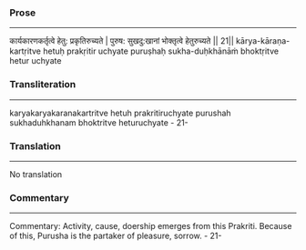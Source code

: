 ### Prose 
 --- 
कार्यकारणकर्तृत्वे हेतु: प्रकृतिरुच्यते |
पुरुष: सुखदु:खानां भोक्तृत्वे हेतुरुच्यते || 21||
kārya-kāraṇa-kartṛitve hetuḥ prakṛitir uchyate
puruṣhaḥ sukha-duḥkhānāṁ bhoktṛitve hetur uchyate

### Transliteration 
 --- 
karyakaryakaranakartritve hetuh prakritiruchyate purushah sukhaduhkhanam bhoktritve heturuchyate - 21-

### Translation 
 --- 
No translation

### Commentary 
 --- 
Commentary: Activity, cause, doership emerges from this Prakriti. Because of this, Purusha is the partaker of pleasure, sorrow. - 21-